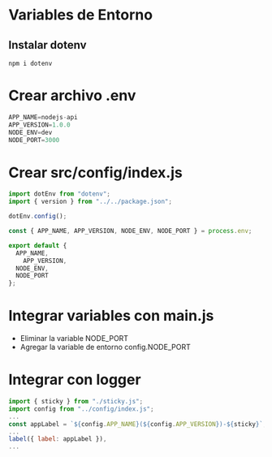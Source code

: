# Variables de Entorno <!-- omit in toc -->


## Instalar dotenv
```vim
npm i dotenv
```
# Crear archivo .env
```js
APP_NAME=nodejs-api
APP_VERSION=1.0.0
NODE_ENV=dev
NODE_PORT=3000
```

# Crear src/config/index.js
```js
import dotEnv from "dotenv";
import { version } from "../../package.json";

dotEnv.config();

const { APP_NAME, APP_VERSION, NODE_ENV, NODE_PORT } = process.env;

export default {
  APP_NAME,
	APP_VERSION,
  NODE_ENV,
  NODE_PORT
};
```

# Integrar variables con main.js

- Eliminar la variable NODE_PORT
- Agregar la variable de entorno config.NODE_PORT

# Integrar con logger
```js
import { sticky } from "./sticky.js";
import config from "../config/index.js";
...
const appLabel = `${config.APP_NAME}(${config.APP_VERSION})-${sticky}`;
...
label({ label: appLabel }),
...
```


